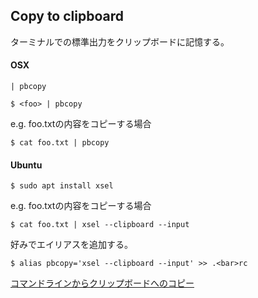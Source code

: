 ## Copy to clipboard

ターミナルでの標準出力をクリップボードに記憶する。

#### OSX

`| pbcopy`

```
$ <foo> | pbcopy
```

e.g. foo.txtの内容をコピーする場合

```
$ cat foo.txt | pbcopy
```

#### Ubuntu

```
$ sudo apt install xsel
```

e.g. foo.txtの内容をコピーする場合

```
$ cat foo.txt | xsel --clipboard --input
```

好みでエイリアスを追加する。

```
$ alias pbcopy='xsel --clipboard --input' >> .<bar>rc
```

[コマンドラインからクリップボードへのコピー](https://qiita.com/Kzno/items/6f2fa98256bdffb0fd43)
